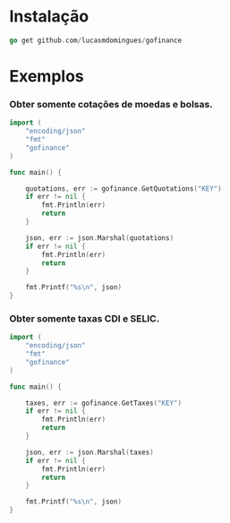 # Instalação

```go 
go get github.com/lucasmdomingues/gofinance
```

# Exemplos

### Obter somente cotações de moedas e bolsas.

```go
import (
	"encoding/json"
	"fmt"
	"gofinance"
)

func main() {

	quotations, err := gofinance.GetQuotations("KEY")
	if err != nil {
		fmt.Println(err)
		return
	}

	json, err := json.Marshal(quotations)
	if err != nil {
		fmt.Println(err)
		return
	}

	fmt.Printf("%s\n", json)
}
```

### Obter somente taxas CDI e SELIC.

```go
import (
	"encoding/json"
	"fmt"
	"gofinance"
)

func main() {

	taxes, err := gofinance.GetTaxes("KEY")
	if err != nil {
		fmt.Println(err)
		return
	}

	json, err := json.Marshal(taxes)
	if err != nil {
		fmt.Println(err)
		return
	}

	fmt.Printf("%s\n", json)
}

```